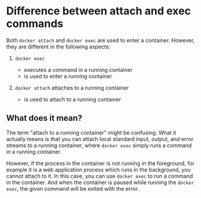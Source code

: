 # Difference between attach and exec commands

Both `docker attach` and `docker exec` are used to enter a container. However, they are different in the following aspects:

1. `docker exec`

    - executes a command in a running container
    - is used to enter a running container

2. `docker attach` attaches to a running container

    - is used to attach to a running container

## What does it mean?

The term "attach to a running container" might be confusing.
What it actually means is that you can attach local standard input, output, and error streams to a running container, where `docker exec` simply runs a command in a running container.

However, if the process in the container is not running in the foreground, for example it is a web application process which runs in the background, you cannot attach to it.
In this case, you can use `docker exec` to run a command in the container.
And when the container is paused while running the `docker exec`, the given command will be exited with the error.
